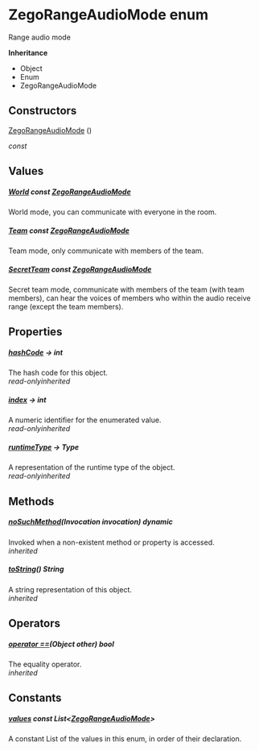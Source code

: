 


# ZegoRangeAudioMode enum







<p>Range audio mode</p>



**Inheritance**

- Object
- Enum
- ZegoRangeAudioMode






## Constructors

[ZegoRangeAudioMode](../zego_uikit_prebuilt_live_audio_room/ZegoRangeAudioMode/ZegoRangeAudioMode.md) ()

  _const_ 


## Values

##### [World](../zego_uikit_prebuilt_live_audio_room/ZegoRangeAudioMode.md) const [ZegoRangeAudioMode](../zego_uikit_prebuilt_live_audio_room/ZegoRangeAudioMode.md)



<p>World mode, you can communicate with everyone in the room.</p>  




##### [Team](../zego_uikit_prebuilt_live_audio_room/ZegoRangeAudioMode.md) const [ZegoRangeAudioMode](../zego_uikit_prebuilt_live_audio_room/ZegoRangeAudioMode.md)



<p>Team mode, only communicate with members of the team.</p>  




##### [SecretTeam](../zego_uikit_prebuilt_live_audio_room/ZegoRangeAudioMode.md) const [ZegoRangeAudioMode](../zego_uikit_prebuilt_live_audio_room/ZegoRangeAudioMode.md)



<p>Secret team mode, communicate with members of the team (with team members), can hear the voices of members who within the audio receive range (except the team members).</p>  





## Properties

##### [hashCode](../zego_uikit_prebuilt_live_audio_room/ZegoRangeAudioMode/hashCode.md) &#8594; int



The hash code for this object.  
_<span class="feature">read-only</span><span class="feature">inherited</span>_



##### [index](../zego_uikit_prebuilt_live_audio_room/ZegoRangeAudioMode/index.md) &#8594; int



A numeric identifier for the enumerated value.  
_<span class="feature">read-only</span><span class="feature">inherited</span>_



##### [runtimeType](../zego_uikit_prebuilt_live_audio_room/ZegoRangeAudioMode/runtimeType.md) &#8594; Type



A representation of the runtime type of the object.  
_<span class="feature">read-only</span><span class="feature">inherited</span>_





## Methods

##### [noSuchMethod](../zego_uikit_prebuilt_live_audio_room/ZegoRangeAudioMode/noSuchMethod.md)(Invocation invocation) dynamic



Invoked when a non-existent method or property is accessed.  
_<span class="feature">inherited</span>_



##### [toString](../zego_uikit_prebuilt_live_audio_room/ZegoRangeAudioMode/toString.md)() String



A string representation of this object.  
_<span class="feature">inherited</span>_





## Operators

##### [operator ==](../zego_uikit_prebuilt_live_audio_room/ZegoRangeAudioMode/operator_equals.md)(Object other) bool



The equality operator.  
_<span class="feature">inherited</span>_










## Constants

##### [values](../zego_uikit_prebuilt_live_audio_room/ZegoRangeAudioMode/values-constant.md) const List&lt;[ZegoRangeAudioMode](../zego_uikit_prebuilt_live_audio_room/ZegoRangeAudioMode.md)>



A constant List of the values in this enum, in order of their declaration.  









